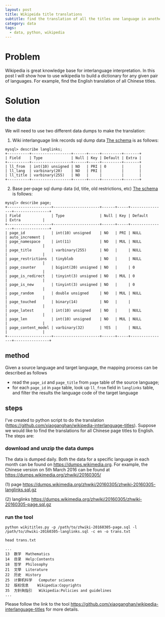 ```yaml
---
layout: post
title: Wikipeida title translations
subtitle: find the translation of all the titles one language in another language on wikipedia
category: data
tags:
  - data, python, wikipedia
---
```


# Problem

Wikipedia is great knowledge base for interlanguage interpretation. In this post I will show how to use wikipedia to build a dictionary for any given pair of languages. For example, find the English translation of all Chinese titles.

# Solution

## the data
We will need to use two different data dumps to make the translation: 

1. Wiki interlanguage link records sql dump data
[The schema](https://www.mediawiki.org/wiki/Manual:Langlinks_table) is as follows:

```
mysql> describe langlinks;
+----------+------------------+------+-----+---------+-------+
| Field    | Type             | Null | Key | Default | Extra |
+----------+------------------+------+-----+---------+-------+
| ll_from  | int(10) unsigned | NO   | PRI | 0       |       |
| ll_lang  | varbinary(20)    | NO   | PRI |         |       |
| ll_title | varbinary(255)   | NO   |     |         |       |
+----------+------------------+------+-----+---------+-------+
```

2. Base per-page sql dump data (id, title, old restrictions, etc)
[The schema](https://www.mediawiki.org/wiki/Manual:Page_table) is follows:

```
mysql> describe page;
+--------------------+---------------------+------+-----+----------------+----------------+
| Field              | Type                | Null | Key | Default        | Extra          |
+--------------------+---------------------+------+-----+----------------+----------------+
| page_id            | int(10) unsigned    | NO   | PRI | NULL           | auto_increment |
| page_namespace     | int(11)             | NO   | MUL | NULL           |                |
| page_title         | varbinary(255)      | NO   |     | NULL           |                |
| page_restrictions  | tinyblob            | NO   |     | NULL           |                |
| page_counter       | bigint(20) unsigned | NO   |     | 0              |                |
| page_is_redirect   | tinyint(3) unsigned | NO   | MUL | 0              |                |
| page_is_new        | tinyint(3) unsigned | NO   |     | 0              |                |
| page_random        | double unsigned     | NO   | MUL | NULL           |                |
| page_touched       | binary(14)          | NO   |     |                |                |
| page_latest        | int(10) unsigned    | NO   |     | NULL           |                |
| page_len           | int(10) unsigned    | NO   | MUL | NULL           |                |
| page_content_model | varbinary(32)       | YES  |     | NULL           |                |
+--------------------+---------------------+------+-----+----------------+----------------+
```


## method
Given a source language and target language, the mapping process can be described as follows
- read the ```page_id``` and ```page_title``` from ```page``` table of the source language;
- for each ```page_id``` in ```page``` table, look up ```ll_from``` field in ```langlinks``` table, and filter the results the language code of the target language

## steps
I've created to python script to do the translation (https://github.com/xiaoganghan/wikipedia-interlanguage-titles). Suppose we would like to find the translations for all Chinese page titles to English. The steps are:

### download and unzip the data dumps 
The data is dumped daily. Both the data for a specific language in each month can be found on https://dumps.wikimedia.org. For example, the Chinese version on 5th March 2016 can be found at https://dumps.wikimedia.org/zhwiki/20160305/

(1) page https://dumps.wikimedia.org/zhwiki/20160305/zhwiki-20160305-langlinks.sql.gz

(2) langlinks https://dumps.wikimedia.org/zhwiki/20160305/zhwiki-20160305-page.sql.gz


### run the tool
```
python wikititles.py -p /path/to/zhwiki-20160305-page.sql -l /path/to/zhwiki-20160305-langlinks.sql -c en -o trans.txt
```

```
head trans.txt

...
13	数学	Mathematics
14	目录	Help:Contents
18	哲学	Philosophy
21	文學	Literature
22	历史	History
25	计算机科学	Computer science
32	版权信息	Wikipedia:Copyrights
35	方針與指引	Wikipedia:Policies and guidelines
...
```

Please follow the link to the tool https://github.com/xiaoganghan/wikipedia-interlanguage-titles for more details.
